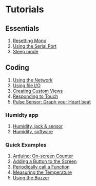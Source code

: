 # Tutorials

## Essentials

 1. [Resetting Mono](resetting_mono.md)
 1. [Using the Serial Port](using-monos-serial-port.md)
 1. [Sleep mode](sleep-mode.md)
<!-- using an editor to code -->

## Coding

 1. [Using the Network](using_the_network.md)
 1. [Using file I/O](using_file_io.md)
 1. [Creating Custom Views](custom_views.md)
 1. [Responding to Touch](responding_to_touch.md)
 1. [Pulse Sensor: Graph your Heart beat](graph-your-heart-beat.md)
 
 <!-- 1. [Triggering IFTTT Webhooks](arduino_quoting_arnold.md) -->
 <!-- 1. [Drawing UI Widgets](drawing_ui_elements.md) -->

### Humidty app

 1. [Humidity, jack & sensor](humidity-hardware.md)
 1. [Humidity, software](humidity-software.md)


 <!-- 1. Using the 3.5mm jack connector -->

### Quick Examples

 1. [Arduino: On-screen Counter](ard_count_var.md)
 1. [Adding a Button to the Screen](adding_a_button_to_the_sceen.md)
 1. [Periodically call a Function](periodicly_call_a_function.md)
 1. [Measuring the Temperature](measuring_the_temperature.md)
 1. [Using the Buzzer](using_the_buzzer.md)

 <!--
 1. Using the Accelerometer
 1. Using the RTC
 1. Adjusting the display brightness
 1. Utilizing the run-loop
 1. Triggering software resets
-->



